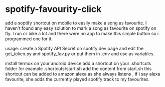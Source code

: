# spotify-favourity-click
add a soptify shortcut on mobile to easily make a song as favourite.
I haven't found any easy solution to mark a song as favourite on spotify on fly.
I run or bike a lot and there were no app to make this simple button so i programmed one for it. 

usage:
create a Spotify API Secret on spotify dev page and edit the get_token.py and spotify_fav.py or put them in .env and use as variables.

install termux on your android device
add a shortcut on your .shortcuts folder for example .shortcuts/start.sh
add the content from start.sh
this shortcut can be added to amazon alexa as she always listens , if i say alexa favourite, she adds the currently played spotify track to my favourites.
